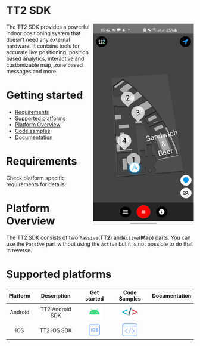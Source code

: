 # TT2 SDK


<img align="right" src="res/Screenshot_TT2POC.jpg" width="270" height="540">
The TT2 SDK provides a powerful indoor positioning system that doesn’t need any external hardware. It contains tools for
accurate live positioning, position based analytics, interactive and customizable map, zone based messages and more. 





















# Getting started

- [Requirements](#requirements)
- [Supported platforms](#supported-platforms)
- [Platform Overview](#platform-overview)
- [Code samples](#supported-platforms)
- [Documentation](./android/index.html)

# Requirements

Check platform specific requirements for details.

# Platform Overview

The TT2 SDK consists of two `Passive`(**TT2**) and`Active`(**Map**) parts. You can use the `Passive` part without using
the `Active` but it is not possible to do that in reverse.

# Supported platforms

| Platform  | Description | Get started | Code Samples | Documentation
|     :---:      |     :---:      |     :---:      |     :---:      |     :---:      |
| Android  | TT2 Android SDK  | [<img src="res/android.svg" width="40" height="40" />](android.md) |[<img src="res/sample-android.svg" width="40" height="40" />](android.md#code-samples) | |
| iOS   | TT2 iOS SDK   | [<img src="res/ios.svg" width="40" height="40" />](ios.md)  | [<img src="res/sample-ios.svg" width="40" height="40" />](android.md#code-samples) | |
